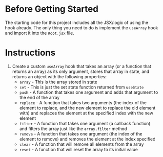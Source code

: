 # Before Getting Started

The starting code for this project includes all the JSX/logic of using the hook already. The only thing you need to do
is implement the `useArray` hook and import it into the `Root.jsx` file.

# Instructions

1. Create a custom `useArray` hook that takes an array (or a function that returns an array) as its only argument,
   stores that array in state, and returns an object with the following properties:
    * `array` - This is the array stored in state
    * `set` - This is just the set state function returned from `useState`
    * `push` - A function that takes one argument and adds that argument to the end of the array
    * `replace` - A function that takes two arguments (the index of the element to replace, and the new element to
      replace the old element with) and replaces the element at the specified index with the new element
    * `filter` - A function that takes one argument (a callback function) and filters the array just like the
      `array.filter` method
    * `remove` - A function that takes one argument (the index of the element to remove) and removes the element at the
      index specified
    * `clear` - A function that will remove all elements from the array
    * `reset` - A function that will reset the array to its initial value